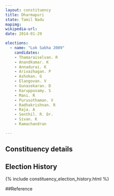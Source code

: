 ```yaml
---
layout: constituency
title: Dharmapuri
state: Tamil Nadu
mapimg: 
wikipedia-url: 
date: 2014-01-29

elections: 
  - name: "Lok Sabha 2009"
    candidates: 
    - Thamaraiselvan. R 
    - Anandkumar. K 
    - Annadurai. K 
    - Arivazhagan. P 
    - Ashokan. G 
    - Elangovan. V 
    - Gunasekaran. D 
    - Karuppusamy. S 
    - Mani. R 
    - Purusothaman. V 
    - Radhakrishnan. R 
    - Raja. A 
    - Senthil. R. Dr. 
    - Sivan. K 
    - Ramachandran 

---
```

## Constituency details


## Election History
{% include constituency_election_history.html %}

##Reference
